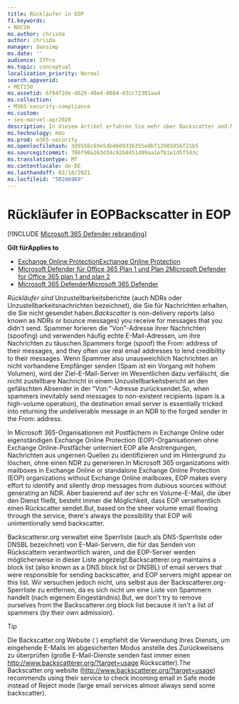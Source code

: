 ```yaml
---
title: Rückläufer in EOP
f1.keywords:
- NOCSH
ms.author: chrisda
author: chrisda
manager: dansimp
ms.date: ''
audience: ITPro
ms.topic: conceptual
localization_priority: Normal
search.appverid:
- MET150
ms.assetid: 6f64f2de-d626-48ed-8084-03cc72301aa4
ms.collection:
- M365-security-compliance
ms.custom:
- seo-marvel-apr2020
description: In diesem Artikel erfahren Sie mehr über Backscatter and Microsoft Exchange Online Protection (EOP)
ms.technology: mdo
ms.prod: m365-security
ms.openlocfilehash: 3d9556c69e5db460933b355e8bf12903d56f21b5
ms.sourcegitcommit: 786f90a163d34c02b8451d09aa1efb1e1d5f543c
ms.translationtype: MT
ms.contentlocale: de-DE
ms.lasthandoff: 02/18/2021
ms.locfileid: "50286969"
---
```

# <a name="backscatter-in-eop"></a><span data-ttu-id="62709-103">Rückläufer in EOP</span><span class="sxs-lookup"><span data-stu-id="62709-103">Backscatter in EOP</span></span>

[!INCLUDE [Microsoft 365 Defender rebranding](../includes/microsoft-defender-for-office.md)]

<span data-ttu-id="62709-104">**Gilt für**</span><span class="sxs-lookup"><span data-stu-id="62709-104">**Applies to**</span></span>
- [<span data-ttu-id="62709-105">Exchange Online Protection</span><span class="sxs-lookup"><span data-stu-id="62709-105">Exchange Online Protection</span></span>](exchange-online-protection-overview.md)
- [<span data-ttu-id="62709-106">Microsoft Defender für Office 365 Plan 1 und Plan 2</span><span class="sxs-lookup"><span data-stu-id="62709-106">Microsoft Defender for Office 365 plan 1 and plan 2</span></span>](office-365-atp.md)
- [<span data-ttu-id="62709-107">Microsoft 365 Defender</span><span class="sxs-lookup"><span data-stu-id="62709-107">Microsoft 365 Defender</span></span>](../mtp/microsoft-threat-protection.md)

<span data-ttu-id="62709-108">*Rückläufer sind* Unzustellbarkeitsberichte (auch NDRs oder Unzustellbarkeitsnachrichten bezeichnet), die Sie für Nachrichten erhalten, die Sie nicht gesendet haben.</span><span class="sxs-lookup"><span data-stu-id="62709-108">*Backscatter* is non-delivery reports (also known as NDRs or bounce messages) you receive for messages that you didn't send.</span></span> <span data-ttu-id="62709-109">Spammer forieren die "Von"-Adresse ihrer Nachrichten (spoofing) und verwenden häufig echte E-Mail-Adressen, um ihre Nachrichten zu täuschen.</span><span class="sxs-lookup"><span data-stu-id="62709-109">Spammers forge (spoof) the From: address of their messages, and they often use real email addresses to lend credibility to their messages.</span></span> <span data-ttu-id="62709-110">Wenn Spammer also unausweichlich Nachrichten an nicht vorhandene Empfänger senden (Spam ist ein Vorgang mit hohem Volumen), wird der Ziel-E-Mail-Server im Wesentlichen dazu verfälscht, die nicht zustellbare Nachricht in einem Unzustellbarkeitsbericht an den gefälschten Absender in der "Von:"-Adresse zurücksendet.</span><span class="sxs-lookup"><span data-stu-id="62709-110">So, when spammers inevitably send messages to non-existent recipients (spam is a high-volume operation), the destination email server is essentially tricked into returning the undeliverable message in an NDR to the forged sender in the From: address.</span></span>

<span data-ttu-id="62709-111">In Microsoft 365-Organisationen mit Postfächern in Exchange Online oder eigenständigen Exchange Online Protection (EOP)-Organisationen ohne Exchange Online-Postfächer unterniert EOP alle Anstrengungen, Nachrichten aus ungernen Quellen zu identifizieren und im Hintergrund zu löschen, ohne einen NDR zu generieren.</span><span class="sxs-lookup"><span data-stu-id="62709-111">In Microsoft 365 organizations with mailboxes in Exchange Online or standalone Exchange Online Protection (EOP) organizations without Exchange Online mailboxes, EOP makes every effort to identify and silently drop messages from dubious sources without generating an NDR.</span></span> <span data-ttu-id="62709-112">Aber basierend auf der schr en Volume-E-Mail, die über den Dienst fließt, besteht immer die Möglichkeit, dass EOP versehentlich einen Rückscatter sendet.</span><span class="sxs-lookup"><span data-stu-id="62709-112">But, based on the sheer volume email flowing through the service, there's always the possibility that EOP will unintentionally send backscatter.</span></span>

<span data-ttu-id="62709-113">Backscatterer.org verwaltet eine Sperrliste (auch als DNS-Sperrliste oder DNSBL bezeichnet) von E-Mail-Servern, die für das Senden von Rückscattern verantwortlich waren, und die EOP-Server werden möglicherweise in dieser Liste angezeigt.</span><span class="sxs-lookup"><span data-stu-id="62709-113">Backscatterer.org maintains a block list (also known as a DNS block list or DNSBL) of email servers that were responsible for sending backscatter, and EOP servers might appear on this list.</span></span> <span data-ttu-id="62709-114">Wir versuchen jedoch nicht, uns selbst aus der Backscatterer.org-Sperrliste zu entfernen, da es sich nicht um eine Liste von Spammern handelt (nach eigenem Eingeständnis).</span><span class="sxs-lookup"><span data-stu-id="62709-114">But, we don't try to remove ourselves from the Backscatterer.org block list because it isn't a list of spammers (by their own admission).</span></span>

> [!TIP]
> <span data-ttu-id="62709-115">Die Backscatter.org Website ( ) empfiehlt die Verwendung ihres Diensts, um eingehende E-Mails im abgesicherten Modus anstelle des Zurückweisens zu überprüfen (große E-Mail-Dienste senden fast immer einen <http://www.backscatterer.org/?target=usage> Rückscatter).</span><span class="sxs-lookup"><span data-stu-id="62709-115">The Backscatter.org website (<http://www.backscatterer.org/?target=usage>) recommends using their service to check incoming email in Safe mode instead of Reject mode (large email services almost always send some backscatter).</span></span>
